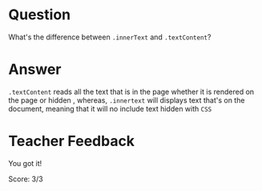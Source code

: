 # Question
What's the difference between `.innerText` and `.textContent`?

# Answer
`.textContent` reads all the text that is in the page whether it is rendered on the page or hidden , whereas, `.innertext` will displays text that's on the document, meaning that it will no include text hidden with `CSS`

# Teacher Feedback

You got it!

Score: 3/3